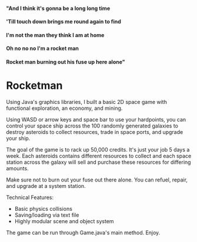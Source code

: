 
#### "And I think it's gonna be a long long time

#### 'Till touch down brings me round again to find


#### I'm not the man they think I am at home

#### Oh no no no I'm a rocket man

#### Rocket man burning out his fuse up here alone" 


# Rocketman

Using Java's graphics libraries, I built a basic 2D space game with functional exploration, an economy, and mining. 

Using WASD or arrow keys and space bar to use your hardpoints, you can control your space ship across the 100 randomly generated galaxies to destroy asteroids to collect resources, trade in space ports, and upgrade your ship.

The goal of the game is to rack up 50,000 credits. It's just your job 5 days a week. Each asteroids contains different resources to collect and each space station across the galaxy will sell and purchase these resources for differing amounts.

Make sure not to burn out your fuse out there alone. You can refuel, repair, and upgrade at a system station.

Technical Features:

- Basic physics collisions
- Saving/loading via text file
- Highly modular scene and object system


The game can be run through Game.java's main method. Enjoy.
